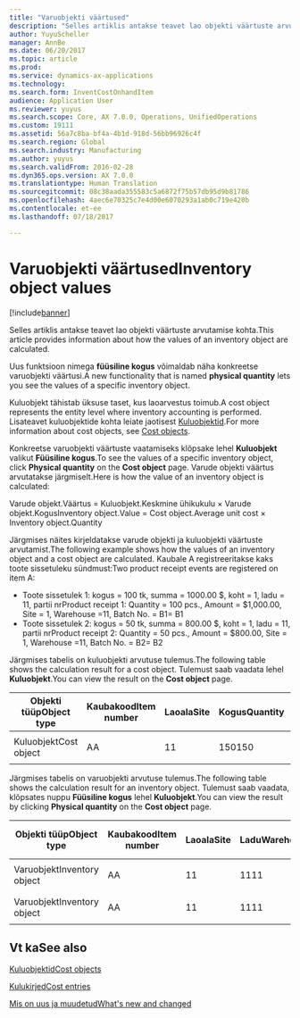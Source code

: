 ```yaml
---
title: "Varuobjekti väärtused"
description: "Selles artiklis antakse teavet lao objekti väärtuste arvutamise kohta."
author: YuyuScheller
manager: AnnBe
ms.date: 06/20/2017
ms.topic: article
ms.prod: 
ms.service: dynamics-ax-applications
ms.technology: 
ms.search.form: InventCostOnhandItem
audience: Application User
ms.reviewer: yuyus
ms.search.scope: Core, AX 7.0.0, Operations, UnifiedOperations
ms.custom: 19111
ms.assetid: 56a7c8ba-bf4a-4b1d-918d-56bb96926c4f
ms.search.region: Global
ms.search.industry: Manufacturing
ms.author: yuyus
ms.search.validFrom: 2016-02-28
ms.dyn365.ops.version: AX 7.0.0
ms.translationtype: Human Translation
ms.sourcegitcommit: 08c38aada355583c5a6872f75b57db95d9b81786
ms.openlocfilehash: 4aec6e70325c7e4d00e6070293a1ab0c719e420b
ms.contentlocale: et-ee
ms.lasthandoff: 07/18/2017

---
```


# <a name="inventory-object-values"></a><span data-ttu-id="da527-103">Varuobjekti väärtused</span><span class="sxs-lookup"><span data-stu-id="da527-103">Inventory object values</span></span>

[!include[banner](../includes/banner.md)]


<span data-ttu-id="da527-104">Selles artiklis antakse teavet lao objekti väärtuste arvutamise kohta.</span><span class="sxs-lookup"><span data-stu-id="da527-104">This article provides information about how the values of an inventory object are calculated.</span></span> 

<span data-ttu-id="da527-105">Uus funktsioon nimega **füüsiline kogus** võimaldab näha konkreetse varuobjekti väärtusi.</span><span class="sxs-lookup"><span data-stu-id="da527-105">A new functionality that is named **physical quantity** lets you see the values of a specific inventory object.</span></span> 

<span data-ttu-id="da527-106">Kuluobjekt tähistab üksuse taset, kus laoarvestus toimub.</span><span class="sxs-lookup"><span data-stu-id="da527-106">A cost object represents the entity level where inventory accounting is performed.</span></span> <span data-ttu-id="da527-107">Lisateavet kuluobjektide kohta leiate jaotisest [Kuluobjektid](cost-object.md).</span><span class="sxs-lookup"><span data-stu-id="da527-107">For more information about cost objects, see [Cost objects](cost-object.md).</span></span> 

<span data-ttu-id="da527-108">Konkreetse varuobjekti väärtuste vaatamiseks klõpsake lehel **Kuluobjekt** valikut **Füüsiline kogus**.</span><span class="sxs-lookup"><span data-stu-id="da527-108">To see the values of a specific inventory object, click **Physical quantity** on the **Cost object** page.</span></span> <span data-ttu-id="da527-109">Varude objekti väärtus arvutatakse järgmiselt.</span><span class="sxs-lookup"><span data-stu-id="da527-109">Here is how the value of an inventory object is calculated:</span></span> 

<span data-ttu-id="da527-110">Varude objekt.Väärtus = Kuluobjekt.Keskmine ühikukulu × Varude objekt.Kogus</span><span class="sxs-lookup"><span data-stu-id="da527-110">Inventory object.Value = Cost object.Average unit cost × Inventory object.Quantity</span></span> 

<span data-ttu-id="da527-111">Järgmises näites kirjeldatakse varude objekti ja kuluobjekti väärtuste arvutamist.</span><span class="sxs-lookup"><span data-stu-id="da527-111">The following example shows how the values of an inventory object and a cost object are calculated.</span></span> <span data-ttu-id="da527-112">Kaubale A registreeritakse kaks toote sissetuleku sündmust:</span><span class="sxs-lookup"><span data-stu-id="da527-112">Two product receipt events are registered on item A:</span></span>

-   <span data-ttu-id="da527-113">Toote sissetulek 1: kogus = 100 tk, summa = 1000.00 $, koht = 1, ladu = 11, partii nr</span><span class="sxs-lookup"><span data-stu-id="da527-113">Product receipt 1: Quantity = 100 pcs., Amount = $1,000.00, Site = 1, Warehouse =11, Batch No.</span></span> <span data-ttu-id="da527-114">= B1</span><span class="sxs-lookup"><span data-stu-id="da527-114">= B1</span></span>
-   <span data-ttu-id="da527-115">Toote sissetulek 2: kogus = 50 tk, summa = 800.00 $, koht = 1, ladu = 11, partii nr</span><span class="sxs-lookup"><span data-stu-id="da527-115">Product receipt 2: Quantity = 50 pcs., Amount = $800.00, Site = 1, Warehouse =11, Batch No.</span></span> <span data-ttu-id="da527-116">= B2</span><span class="sxs-lookup"><span data-stu-id="da527-116">= B2</span></span>

<span data-ttu-id="da527-117">Järgmises tabelis on kuluobjekti arvutuse tulemus.</span><span class="sxs-lookup"><span data-stu-id="da527-117">The following table shows the calculation result for a cost object.</span></span> <span data-ttu-id="da527-118">Tulemust saab vaadata lehel **Kuluobjekt**.</span><span class="sxs-lookup"><span data-stu-id="da527-118">You can view the result on the **Cost object** page.</span></span>

<table style="width:100%;">
<colgroup>
<col width="14%" />
<col width="14%" />
<col width="14%" />
<col width="14%" />
<col width="14%" />
<col width="14%" />
<col width="14%" />
</colgroup>
<thead>
<tr class="header">
<th><span data-ttu-id="da527-119">Objekti tüüp</span><span class="sxs-lookup"><span data-stu-id="da527-119">Object type</span></span></th>
<th><span data-ttu-id="da527-120">Kaubakood</span><span class="sxs-lookup"><span data-stu-id="da527-120">Item number</span></span></th>
<th><span data-ttu-id="da527-121">Laoala</span><span class="sxs-lookup"><span data-stu-id="da527-121">Site</span></span></th>
<th><span data-ttu-id="da527-122">Kogus</span><span class="sxs-lookup"><span data-stu-id="da527-122">Quantity</span></span></th>
<th><span data-ttu-id="da527-123">Laoühik</span><span class="sxs-lookup"><span data-stu-id="da527-123">Inventory unit</span></span></th>
<th><span data-ttu-id="da527-124">Väärtus</span><span class="sxs-lookup"><span data-stu-id="da527-124">Value</span></span></th>
<th><span data-ttu-id="da527-125">Keskmine ühikukulu</span><span class="sxs-lookup"><span data-stu-id="da527-125">Average unit cost</span></span></th>
</tr>
</thead>
<tbody>
<tr class="odd">
<td><span data-ttu-id="da527-126">Kuluobjekt</span><span class="sxs-lookup"><span data-stu-id="da527-126">Cost object</span></span></td>
<td><span data-ttu-id="da527-127">A</span><span class="sxs-lookup"><span data-stu-id="da527-127">A</span></span></td>
<td><span data-ttu-id="da527-128">1</span><span class="sxs-lookup"><span data-stu-id="da527-128">1</span></span></td>
<td><span data-ttu-id="da527-129">150</span><span class="sxs-lookup"><span data-stu-id="da527-129">150</span></span></td>
<td><span data-ttu-id="da527-130">Kogus</span><span class="sxs-lookup"><span data-stu-id="da527-130">Pcs.</span></span></td>
<td><p><span data-ttu-id="da527-131">$1800.00</span><span class="sxs-lookup"><span data-stu-id="da527-131">$1800.00</span></span></p></td>
<td><p><span data-ttu-id="da527-132">$12.00</span><span class="sxs-lookup"><span data-stu-id="da527-132">$12.00</span></span></p></td>
</tr>
</tbody>
</table>

<span data-ttu-id="da527-133">Järgmises tabelis on varuobjekti arvutuse tulemus.</span><span class="sxs-lookup"><span data-stu-id="da527-133">The following table shows the calculation result for an inventory object.</span></span> <span data-ttu-id="da527-134">Tulemust saab vaadata, klõpsates nuppu **Füüsiline kogus** lehel **Kuluobjekt**.</span><span class="sxs-lookup"><span data-stu-id="da527-134">You can view the result by clicking **Physical quantity** on the **Cost object** page.</span></span>

<table style="width:100%;">
<colgroup>
<col width="11%" />
<col width="11%" />
<col width="11%" />
<col width="11%" />
<col width="11%" />
<col width="11%" />
<col width="11%" />
<col width="11%" />
<col width="11%" />
</colgroup>
<thead>
<tr class="header">
<th><span data-ttu-id="da527-135">Objekti tüüp</span><span class="sxs-lookup"><span data-stu-id="da527-135">Object type</span></span></th>
<th><span data-ttu-id="da527-136">Kaubakood</span><span class="sxs-lookup"><span data-stu-id="da527-136">Item number</span></span></th>
<th><span data-ttu-id="da527-137">Laoala</span><span class="sxs-lookup"><span data-stu-id="da527-137">Site</span></span></th>
<th><span data-ttu-id="da527-138">Ladu</span><span class="sxs-lookup"><span data-stu-id="da527-138">Warehouse</span></span></th>
<th><span data-ttu-id="da527-139">Partii nr</span><span class="sxs-lookup"><span data-stu-id="da527-139">Batch No.</span></span></th>
<th><span data-ttu-id="da527-140">Kogus</span><span class="sxs-lookup"><span data-stu-id="da527-140">Quantity</span></span></th>
<th><span data-ttu-id="da527-141">Laoühik</span><span class="sxs-lookup"><span data-stu-id="da527-141">Inventory unit</span></span></th>
<th><span data-ttu-id="da527-142">Väärtus</span><span class="sxs-lookup"><span data-stu-id="da527-142">Value</span></span></th>
<th><span data-ttu-id="da527-143">Keskmine ühikukulu</span><span class="sxs-lookup"><span data-stu-id="da527-143">Average unit cost</span></span></th>
</tr>
</thead>
<tbody>
<tr class="odd">
<td><span data-ttu-id="da527-144">Varuobjekt</span><span class="sxs-lookup"><span data-stu-id="da527-144">Inventory object</span></span></td>
<td><span data-ttu-id="da527-145">A</span><span class="sxs-lookup"><span data-stu-id="da527-145">A</span></span></td>
<td><span data-ttu-id="da527-146">1</span><span class="sxs-lookup"><span data-stu-id="da527-146">1</span></span></td>
<td><span data-ttu-id="da527-147">11</span><span class="sxs-lookup"><span data-stu-id="da527-147">11</span></span></td>
<td><span data-ttu-id="da527-148">B1</span><span class="sxs-lookup"><span data-stu-id="da527-148">B1</span></span></td>
<td><span data-ttu-id="da527-149">100</span><span class="sxs-lookup"><span data-stu-id="da527-149">100</span></span></td>
<td><span data-ttu-id="da527-150">Kogus</span><span class="sxs-lookup"><span data-stu-id="da527-150">Pcs.</span></span></td>
<td><p><span data-ttu-id="da527-151">$1200.00</span><span class="sxs-lookup"><span data-stu-id="da527-151">$1200.00</span></span></p></td>
<td><p><span data-ttu-id="da527-152">$12.00</span><span class="sxs-lookup"><span data-stu-id="da527-152">$12.00</span></span></p></td>
</tr>
<tr class="even">
<td><span data-ttu-id="da527-153">Varuobjekt</span><span class="sxs-lookup"><span data-stu-id="da527-153">Inventory object</span></span></td>
<td><span data-ttu-id="da527-154">A</span><span class="sxs-lookup"><span data-stu-id="da527-154">A</span></span></td>
<td><span data-ttu-id="da527-155">1</span><span class="sxs-lookup"><span data-stu-id="da527-155">1</span></span></td>
<td><span data-ttu-id="da527-156">11</span><span class="sxs-lookup"><span data-stu-id="da527-156">11</span></span></td>
<td><span data-ttu-id="da527-157">B2</span><span class="sxs-lookup"><span data-stu-id="da527-157">B2</span></span></td>
<td><span data-ttu-id="da527-158">50</span><span class="sxs-lookup"><span data-stu-id="da527-158">50</span></span></td>
<td><span data-ttu-id="da527-159">Kogus</span><span class="sxs-lookup"><span data-stu-id="da527-159">Pcs.</span></span></td>
<td><p><span data-ttu-id="da527-160">$600.00</span><span class="sxs-lookup"><span data-stu-id="da527-160">$600.00</span></span></p></td>
<td><p><span data-ttu-id="da527-161">$12.00</span><span class="sxs-lookup"><span data-stu-id="da527-161">$12.00</span></span></p></td>
</tr>
</tbody>
</table>



<a name="see-also"></a><span data-ttu-id="da527-162">Vt ka</span><span class="sxs-lookup"><span data-stu-id="da527-162">See also</span></span>
--------

[<span data-ttu-id="da527-163">Kuluobjektid</span><span class="sxs-lookup"><span data-stu-id="da527-163">Cost objects</span></span>](cost-object.md)

[<span data-ttu-id="da527-164">Kulukirjed</span><span class="sxs-lookup"><span data-stu-id="da527-164">Cost entries</span></span>](cost-entries.md)

[<span data-ttu-id="da527-165">Mis on uus ja muudetud</span><span class="sxs-lookup"><span data-stu-id="da527-165">What's new and changed</span></span>](/dynamics365/unified-operations/dev-itpro/get-started/whats-new-changed)




